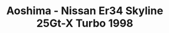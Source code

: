 ---
layout: product
title: "Aoshima - Nissan Er34 Skyline 25Gt-X Turbo 1998"
price: "TBA" 
desc: "N/A"
img_path: "/assets/img/AO57513.jpg"
brand: "N/A"
available: false
special_offer: false
new: false
soon: false
cat: "010000"
subcat: "013700"
subsubcat: "0N/A"
sifra: "AO57513"
popular: true
---